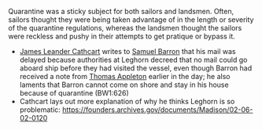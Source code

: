 Quarantine was a sticky subject for both sailors and landsmen. Often, sailors thought they were being taken advantage of in the length or severity of the quarantine regulations, whereas the landsmen thought the sailors were reckless and pushy in their attempts to get pratique or bypass it.

- [James Leander Cathcart]() writes to [Samuel Barron]() that his mail was delayed because authorities at Leghorn decreed that no mail could go aboard ship before they had visited the vessel, even though Barron had received a note from [Thomas Appleton]() earlier in the day; he also laments that Barron cannot come on shore and stay in his house because of quarantine (BW1:626)
- Cathcart lays out more explanation of why he thinks Leghorn is so problematic: https://founders.archives.gov/documents/Madison/02-06-02-0120
